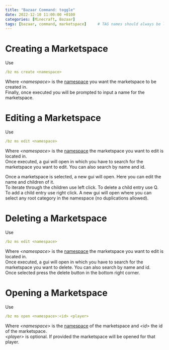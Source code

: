 ```yaml
---
title: "Bazaar Command: toggle"
date: 2022-12-10 11:00:00 +0100
categories: [Minecraft, Bazaar]
tags: [bazaar, command, marketspace]     # TAG names should always be lowercase
---
```


# Creating a Marketspace
Use
```yaml 
/bz ms create <namespace>
```
Where *\<namespace>* is the [namespace]({{site.baseurl}}/posts/bazaar-namespace) you want the marketspace to be created in. \
Finally, once executed you will be prompted to input a name for the marketspace.

# Editing a Marketspace
Use
```yaml 
/bz ms edit <namespace>
```
Where *\<namespace>* is the [namespace]({{site.baseurl}}/posts/bazaar-namespace) the marketspace you want to edit is located in. \
Once executed, a gui will open in which you have to search for the marketspace you want to edit. You can also search by name and id.

Once a marketspace is selected, a new gui will open. Here you can edit the name and children of it. \
To iterate through the children use left click.
To delete a child entry use Q.
To add a child entry use right click. A new gui will open where you can select any root category in the namespace (no duplications allowed).

# Deleting a Marketspace
Use
```yaml 
/bz ms edit <namespace>
```
Where *\<namespace>* is the [namespace]({{site.baseurl}}/posts/bazaar-namespace) the marketspace you want to edit is located in. \
Once executed, a gui will open in which you have to search for the marketspace you want to delete. You can also search by name and id. \
Once selected press the delete button in the bottom right corner.

# Opening a Marketspace
Use
```yaml 
/bz ms open <namespace>:<id> <player>
```
Where *\<namespace>* is the [namespace]({{site.baseurl}}/posts/bazaar-namespace) of the marketspace and *\<id>* the id of the marketspace. \
*\<player>* is optional. If provided the marketspace will be opened for that player.